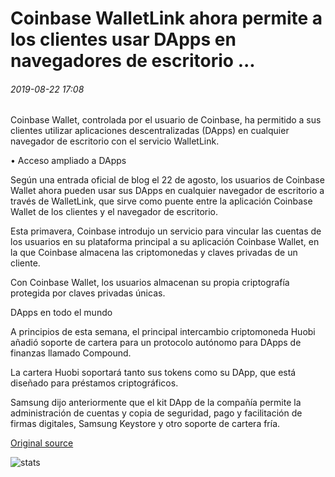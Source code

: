 # Coinbase WalletLink ahora permite a los clientes usar DApps en navegadores de escritorio ...

###### 2019-08-22 17:08

Coinbase Wallet, controlada por el usuario de Coinbase, ha permitido a sus clientes utilizar aplicaciones descentralizadas (DApps) en cualquier navegador de escritorio con el servicio WalletLink.

• Acceso ampliado a DApps

Según una entrada oficial de blog el 22 de agosto, los usuarios de Coinbase Wallet ahora pueden usar sus DApps en cualquier navegador de escritorio a través de WalletLink, que sirve como puente entre la aplicación Coinbase Wallet de los clientes y el navegador de escritorio.

Esta primavera, Coinbase introdujo un servicio para vincular las cuentas de los usuarios en su plataforma principal a su aplicación Coinbase Wallet, en la que Coinbase almacena las criptomonedas y claves privadas de un cliente.

Con Coinbase Wallet, los usuarios almacenan su propia criptografía protegida por claves privadas únicas.

DApps en todo el mundo

A principios de esta semana, el principal intercambio criptomoneda Huobi añadió soporte de cartera para un protocolo autónomo para DApps de finanzas llamado Compound.

La cartera Huobi soportará tanto sus tokens como su DApp, que está diseñado para préstamos criptográficos.

Samsung dijo anteriormente que el kit DApp de la compañía permite la administración de cuentas y copia de seguridad, pago y facilitación de firmas digitales, Samsung Keystore y otro soporte de cartera fría.

[Original source](https://cointelegraph.com/news/coinbase-walletlink-now-lets-clients-use-dapps-on-desktop-browsers)

![stats](https://c.statcounter.com/11760860/0/a89fa40b/1/ "stats")
